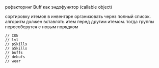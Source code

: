 рефакторинг Buff как эндофунктор (callable object)

сортировку итемов в инвентаре организовать через полный список. алгоритм должен вставлять итем перед другим итемом. тогда группы пересоберутся с новым порядком

    // CON
    // lvl
    // pSkills
    // aSkills
    // buffs
    // debufs
    // wear
